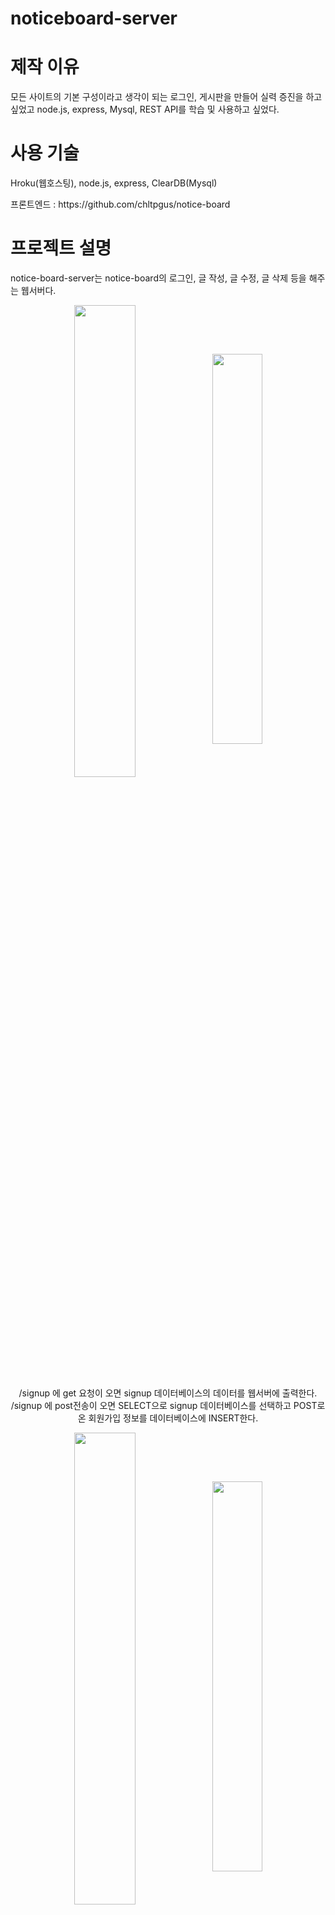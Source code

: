 # noticeboard-server

# 제작 이유
모든 사이트의 기본 구성이라고 생각이 되는 로그인, 게시판을 만들어 실력 증진을 하고 싶었고 node.js, express,  Mysql, REST API를 학습 및 사용하고 싶었다.

# 사용 기술 
Hroku(웹호스팅), node.js, express, ClearDB(Mysql)
<p>프론트엔드 : https://github.com/chltpgus/notice-board </p>

# 프로젝트 설명
notice-board-server는 notice-board의 로그인, 글 작성, 글 수정, 글 삭제 등을 해주는 웹서버다.

<p align="center"><img src="https://user-images.githubusercontent.com/67909892/111970686-e1f38c00-8b3e-11eb-9586-2fe59dea1a99.png" align="center" width="44%"><img src="https://user-images.githubusercontent.com/67909892/111970371-8f19d480-8b3e-11eb-910b-95586ae2d82d.png" align="center" width="40%"></p>
<p align="center">/signup 에 get 요청이 오면 signup 데이터베이스의 데이터를 웹서버에 출력한다. /signup 에 post전송이 오면 SELECT으로 signup 데이터베이스를 선택하고 POST로 온 회원가입 정보를 데이터베이스에 INSERT한다. </p>

<p align="center"><img src="https://user-images.githubusercontent.com/67909892/111971316-8d044580-8b3f-11eb-92e3-c159f6837069.png" align="center" width="44%"><img src="https://user-images.githubusercontent.com/67909892/111971376-9e4d5200-8b3f-11eb-85a5-969e18945f1e.png" align="center" width="40%"></p>
<p align="center">/written 에 get 요청이 오면 written 데이터베이스의 데이터를 웹서버에 출력한다. /written 에 post 전송으로 작성한 글의 객체가 오면 그 정보들을 데이터베이스에 저장한다.</p>

<p align="center"><img src="https://user-images.githubusercontent.com/67909892/111971764-0734ca00-8b40-11eb-879e-9f16d2b4e332.png" align="center" width="40%"><img src="https://user-images.githubusercontent.com/67909892/111972209-8d511080-8b40-11eb-8067-f7edf256f03f.png" align="center" width="42%"></p>
<p align="center">/written/update 에 POST 전송이 오면 닉네임, 제목, 날짜, 글 내용을 확인하고 새로 추가된 제목, 타이틀을 업데이트 해서 데이터베이스에 넣어준다.
/written/delete 에 POST 전송이 오면 닉네임, 제목, 날짜, 글 내용을 확인하고 데이터베이스에서 글을 삭제한다.</p>

<p align="center"><img src="https://user-images.githubusercontent.com/67909892/111973710-20d71100-8b42-11eb-9167-a733aad0f08a.png" align="center" width="44%"><img src="https://user-images.githubusercontent.com/67909892/111973836-406e3980-8b42-11eb-8ece-3b5afbdefe96.png" align="center" width="40%"></p>
<p align="center"> "/signup/email=:email" , "/signup/nickname=:nickname" 주소에 :email, :nickname에 웹사이트에서 이메일과 닉네임을 넣어서 웹서버에 요청하면 그 이메일과 닉네임에 해당하는 회원 정보를 쉽게 조회 할 수 있다. 웹사이트에서는 조회해서 중복 회원을 확인하고 방지한다.</p>

웹서버 사이트 : https://noticeboardserverr.herokuapp.com
